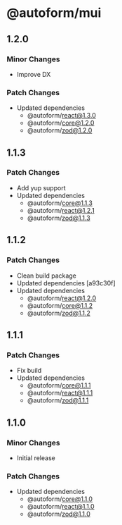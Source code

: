 # @autoform/mui

## 1.2.0

### Minor Changes

- Improve DX

### Patch Changes

- Updated dependencies
  - @autoform/react@1.3.0
  - @autoform/core@1.2.0
  - @autoform/zod@1.2.0

## 1.1.3

### Patch Changes

- Add yup support
- Updated dependencies
  - @autoform/core@1.1.3
  - @autoform/react@1.2.1
  - @autoform/zod@1.1.3

## 1.1.2

### Patch Changes

- Clean build package
- Updated dependencies [a93c30f]
- Updated dependencies
  - @autoform/react@1.2.0
  - @autoform/core@1.1.2
  - @autoform/zod@1.1.2

## 1.1.1

### Patch Changes

- Fix build
- Updated dependencies
  - @autoform/core@1.1.1
  - @autoform/react@1.1.1
  - @autoform/zod@1.1.1

## 1.1.0

### Minor Changes

- Initial release

### Patch Changes

- Updated dependencies
  - @autoform/core@1.1.0
  - @autoform/react@1.1.0
  - @autoform/zod@1.1.0
